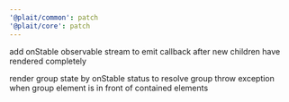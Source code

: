 ```yaml
---
'@plait/common': patch
'@plait/core': patch
---
```


add onStable observable stream to emit callback after new children have rendered completely

render group state by onStable status to resolve group throw exception when group element is in front of contained elements
